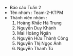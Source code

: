 - Báo cáo Tuần 2
- Tên nhóm : Team-2-KTPM
- Thành viên nhóm :
  1. Hoàng Khắc Hà Trung
  2. Nguyễn Duy Khánh
  3. Mai Hoàng Ngân
  4. Nguyễn Hữu Thành Công
  5. Nguyễn Thị Ngọc Ánh
  6. Nguyễn Thanh Tú
      
